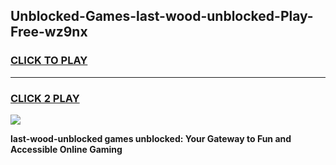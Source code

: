 
## Unblocked-Games-last-wood-unblocked-Play-Free-wz9nx
<h3>
<a href="https://premium76.site?title=last-wood-unblocked&ref=21A">CLICK TO PLAY</a></h3>
<hr>

<h3>
<a href="https://premium76.site?title=last-wood-unblocked&ref=21A">CLICK 2 PLAY</a>
  
</h3>

<a href="https://premium76.site?title=last-wood-unblocked&ref=21A"><img src="https://clearcache.store/games.png"></a>


**last-wood-unblocked games unblocked: Your Gateway to Fun and Accessible Online Gaming**
